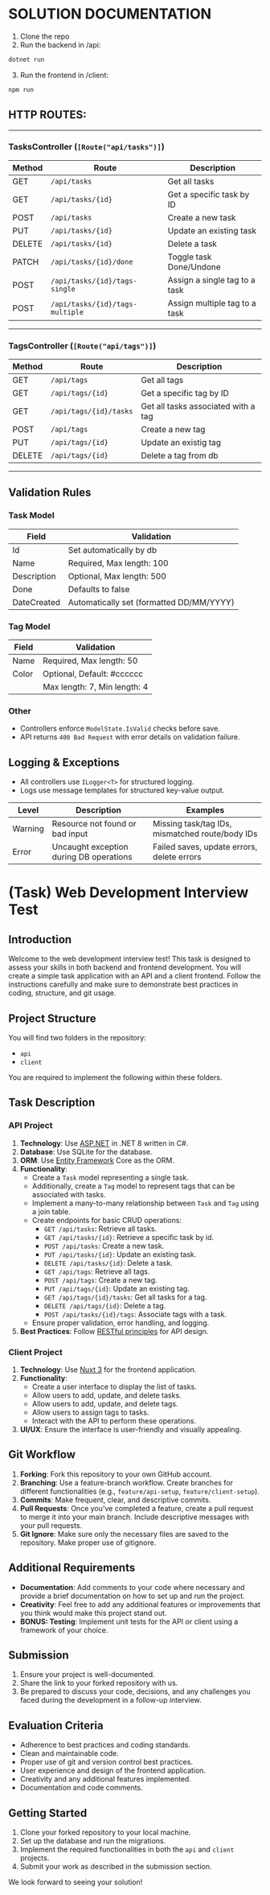 # SOLUTION DOCUMENTATION
1. Clone the repo
2. Run the backend in /api:
```cmd
dotnet run
```
3. Run the frontend in /client:
```cmd
npm run
```

## HTTP ROUTES:
---

### **TasksController** (`[Route("api/tasks")]`)

| Method | Route                           | Description                   |
| ------ | ------------------------------- | ----------------------------- |
| GET    | `/api/tasks`                    | Get all tasks                 |
| GET    | `/api/tasks/{id}`               | Get a specific task by ID     |
| POST   | `/api/tasks`                    | Create a new task             |
| PUT    | `/api/tasks/{id}`               | Update an existing task       |
| DELETE | `/api/tasks/{id}`               | Delete a task                 |
| PATCH  | `/api/tasks/{id}/done`          | Toggle task Done/Undone       |
| POST   | `/api/tasks/{id}/tags-single`   | Assign a single tag to a task |
| POST   | `/api/tasks/{id}/tags-multiple` | Assign multiple tag to a task |

---

### **TagsController** (`[Route("api/tags")]`)

| Method | Route                  | Description                         |
| ------ | ---------------------- | ----------------------------------- |
| GET    | `/api/tags`            | Get all tags                        |
| GET    | `/api/tags/{id}`       | Get a specific tag by ID            |
| GET    | `/api/tags/{id}/tasks` | Get all tasks associated with a tag |
| POST   | `/api/tags`            | Create a new tag                    |
| PUT    | `/api/tags/{id}`       | Update an existig tag               |
| DELETE | `/api/tags/{id}`       | Delete a tag from db                |

---

## Validation Rules

### Task Model
| Field        | Validation                               |
|--------------|------------------------------------------|
| Id           | Set automatically by db                  |
| Name         | Required, Max length: 100                |
| Description  | Optional, Max length: 500                |
| Done         | Defaults to false                        |
| DateCreated  | Automatically set (formatted DD/MM/YYYY) |

### Tag Model
| Field        | Validation                               |
|--------------|------------------------------------------|
| Name         | Required, Max length: 50                 |
| Color        | Optional, Default: #cccccc             |
|              | Max length: 7, Min length: 4             |

### Other
- Controllers enforce `ModelState.IsValid` checks before save.
- API returns `400 Bad Request` with error details on validation failure.

## Logging & Exceptions

- All controllers use `ILogger<T>` for structured logging.
- Logs use message templates for structured key-value output.

| Level       | Description                                | Examples                                        |
|-------------|--------------------------------------------|-------------------------------------------------|
| Warning     | Resource not found or bad input            | Missing task/tag IDs, mismatched route/body IDs |
| Error       | Uncaught exception during DB operations    | Failed saves, update errors, delete errors      |

# (Task) Web Development Interview Test

## Introduction
Welcome to the web development interview test! This task is designed to assess your skills in both backend and frontend development. You will create a simple task application with an API and a client frontend. Follow the instructions carefully and make sure to demonstrate best practices in coding, structure, and git usage.

## Project Structure
You will find two folders in the repository:
- `api`
- `client`

You are required to implement the following within these folders.

## Task Description

### API Project
1. **Technology**: Use [ASP.NET](https://dotnet.microsoft.com/en-us/apps/aspnet/apis) in .NET 8 written in C#.
2. **Database**: Use SQLite for the database.
3. **ORM**: Use [Entity Framework](https://learn.microsoft.com/en-us/ef/core/) Core as the ORM.
4. **Functionality**:
    - Create a `Task` model representing a single task.
    - Additionally, create a `Tag` model to represent tags that can be associated with tasks.
    - Implement a many-to-many relationship between `Task` and `Tag` using a join table.
    - Create endpoints for basic CRUD operations:
        - `GET /api/tasks`: Retrieve all tasks.
        - `GET /api/tasks/{id}`: Retrieve a specific task by id.
        - `POST /api/tasks`: Create a new task.
        - `PUT /api/tasks/{id}`: Update an existing task.
        - `DELETE /api/tasks/{id}`: Delete a task.
        - `GET /api/tags`: Retrieve all tags.
        - `POST /api/tags`: Create a new tag.
        - `PUT /api/tags/{id}`: Update an existing tag.
        - `GET /api/tags/{id}/tasks`: Get all tasks for a tag.
        - `DELETE /api/tags/{id}`: Delete a tag.
        - `POST /api/tasks/{id}/tags`: Associate tags with a task.
    - Ensure proper validation, error handling, and logging.
5. **Best Practices**: Follow [RESTful principles](https://restfulapi.net/resource-naming/) for API design.

### Client Project
1. **Technology**: Use [Nuxt 3](https://nuxt.com/docs/getting-started/installation) for the frontend application.
2. **Functionality**:
    - Create a user interface to display the list of tasks.
    - Allow users to add, update, and delete tasks.
    - Allow users to add, update, and delete tags.
    - Allow users to assign tags to tasks.
    - Interact with the API to perform these operations.
3. **UI/UX**: Ensure the interface is user-friendly and visually appealing.

## Git Workflow
1. **Forking**: Fork this repository to your own GitHub account.
2. **Branching**: Use a feature-branch workflow. Create branches for different functionalities (e.g., `feature/api-setup`, `feature/client-setup`).
3. **Commits**: Make frequent, clear, and descriptive commits.
4. **Pull Requests**: Once you've completed a feature, create a pull request to merge it into your main branch. Include descriptive messages with your pull requests.
5. **Git Ignore**: Make sure only the necessary files are saved to the repository. Make proper use of gitignore.

## Additional Requirements
- **Documentation**: Add comments to your code where necessary and provide a brief documentation on how to set up and run the project.
- **Creativity**: Feel free to add any additional features or improvements that you think would make this project stand out.
- **BONUS: Testing**: Implement unit tests for the API or client using a framework of your choice.

## Submission
1. Ensure your project is well-documented.
2. Share the link to your forked repository with us.
3. Be prepared to discuss your code, decisions, and any challenges you faced during the development in a follow-up interview.

## Evaluation Criteria
- Adherence to best practices and coding standards.
- Clean and maintainable code.
- Proper use of git and version control best practices.
- User experience and design of the frontend application.
- Creativity and any additional features implemented.
- Documentation and code comments.

## Getting Started
1. Clone your forked repository to your local machine.
2. Set up the database and run the migrations.
3. Implement the required functionalities in both the `api` and `client` projects.
4. Submit your work as described in the submission section.

We look forward to seeing your solution!
